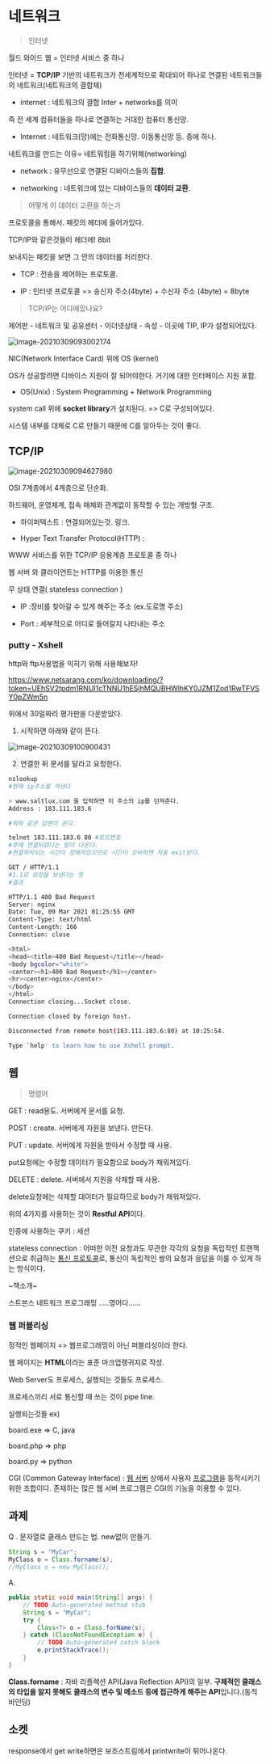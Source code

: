 # 네트워크

>인터넷

월드 와이드 웹 = 인터넷 서비스 중 하나

인터넷 = **TCP/IP** 기반의 네트워크가 전세계적으로 확대되어 하나로 연결된 네트워크들의 네트워크(네트워크의 결합체)

- internet : 네트워크의 결합 Inter + networks를 의미

즉 전 세계 컴퓨터들을 하나로 연결하는 거대한 컴퓨터 통신망.

- Internet : 네트워크(망)에는 전화통신망. 이동통신망 등. 중에 하나.



네트워크를 만드는 이유= 네트워킹을 하기위해(networking)

- network : 유무선으로 연결된 디바이스들의 **집합**.

- networking : 네트워크에 있는 디바이스들의 **데이터 교환**.



> 어떻게 이 데이터 교환을 하는가

프로토콜을 통해서. 패킷의 헤더에 들어가있다.

TCP/IP와 같은것들이 헤더에! 8bit

보내지는 패킷을 보면 그 안의 데이터를 처리한다.



- TCP : 전송을 제어하는 프로토콜.

- IP : 인터넷 프로토콜 => 송신자 주소(4byte) + 수신자 주소 (4byte) = 8byte







> TCP/IP는 어디에있나요?

제어판 - 네트워크 및 공유센터 - 이더넷상태 - 속성 - 이곳에 TIP, IP가 설정되어있다.



![image-20210309093002174](md-images/image-20210309093002174.png)

NIC(Network Interface Card) 위에 OS (kernel)

OS가 성공할려면 디바이스 지원이 잘 되어야한다. 거기에 대한 인터페이스 지원  포함.

- OS(Unix) : System Programming + Network Programming

system call 위에 **socket library**가 설치된다. => C로 구성되어있다.

시스템 내부를 대체로 C로 만들기 때문에 C를 알아두는 것이 좋다.



## TCP/IP

![image-20210309094627980](md-images/image-20210309094627980.png)

OSI 7계층에서 4계층으로 단순화.

하드웨어, 운영체계, 접속 매체와 관계없이 동작할 수 있는 개방형 구조.



- 하이퍼텍스트 : 연결되어있는것. 링크. 

- Hyper Text Transfer Protocol(HTTP) : 

WWW 서비스를 위한 TCP/IP 응용계층 프로토콜 중 하나

웹 서버 와 클라이언트는 HTTP를 이용한 통신

무 상태 연결( stateless connection ) 



- IP :장비를 찾아갈 수 있게 해주는 주소 (ex.도로명 주소)

- Port : 세부적으로 어디로 들어갈지 나타내는 주소 



### putty - Xshell

http와 ftp사용법을 익히기 위해 사용해보자! 

https://www.netsarang.com/ko/downloading/?token=UEhSV2tpdm1RNUI1cTNNU1hESjhMQUBHWlhKY0JZM1Zod1RwTFVSY0pZWm5n

위에서 30일짜리 평가판을 다운받았다.



1. 시작하면 아래와 같이 뜬다.

![image-20210309100900431](md-images/image-20210309100900431.png)



2. 연결한 뒤 문서를 달라고 요청한다.

```bash
nslookup
#현재 ip주소를 꺼낸다

> www.saltlux.com 을 입력하면 이 주소의 ip를 던져준다.
Address : 183.111.183.6

#위와 같은 답변이 온다.

telnet 183.111.183.6 80 #포트번호
#후에 연결되었다는 말이 나온다.
#연결허락되는 시간이 정해져있으므로 시간이 오버하면 자동 exit된다.

GET / HTTP/1.1
#1.1로 요청을 보낸다는 뜻
#결과

HTTP/1.1 400 Bad Request
Server: nginx
Date: Tue, 09 Mar 2021 01:25:55 GMT
Content-Type: text/html
Content-Length: 166
Connection: close

<html>
<head><title>400 Bad Request</title></head>
<body bgcolor="white">
<center><h1>400 Bad Request</h1></center>
<hr><center>nginx</center>
</body>
</html>
Connection closing...Socket close.

Connection closed by foreign host.

Disconnected from remote host(183.111.183.6:80) at 10:25:54.

Type `help' to learn how to use Xshell prompt.


```



## 웹

> 명령어

GET : read용도. 서버에게 문서를 요청.

POST : create. 서버에게 자원을 보낸다. 만든다.

PUT : update. 서버에게 자원을 받아서 수정할 때 사용.

put요청에는 수정할 데이터가 필요함으로 body가 채워져있다.

DELETE : delete. 서버에서 지원을 삭제할 때 사용.

delete요청에는 삭제할 데이터가 필요하므로 body가 채워져있다.



위의 4가지를 사용하는 것이 **Restful API**이다.



인증에 사용하는 쿠키 : 세션

stateless connection : 어떠한 이전 요청과도 무관한 각각의 요청을 독립적인 트랜잭션으로 취급하는 [통신 프로토콜](https://ko.wikipedia.org/wiki/통신_프로토콜)로, 통신이 독립적인 쌍의 요청과 응답을 이룰 수 있게 하는 방식이다.



~책소개~

스트븐스 네트워크 프로그래밍 .....영어다......



### 웹 퍼블리싱

정적인 웹페이지 => 웹프로그래밍이 아닌 퍼블리싱이라 한다.

웹 페이지는 **HTML**이라는 표준 마크업랭귀지로 작성.

Web Server도 프로세스, 실행되는 것들도 프로세스. 

프로세스끼리 서로 통신할 때 쓰는 것이 pipe line.

실행되는것들 ex)

board.exe => C, java

board.php => php

board.py => python

CGI (Common Gateway Interface) : [웹 서버](https://ko.wikipedia.org/wiki/웹_서버) 상에서 사용자 [프로그램](https://ko.wikipedia.org/wiki/컴퓨터_프로그램)을 동작시키기 위한 조합이다. 존재하는 많은 웹 서버 프로그램은 CGI의 기능을 이용할 수 있다.





## 과제

Q . 문자열로 클래스 만드는 법. new없이 만들기.

```java
String s = "MyCar";
MyClass o = Class.forname(s);
//MyClass o = new MyClass();
```



A. 

```java
public static void main(String[] args) {
    // TODO Auto-generated method stub
    String s = "MyCar";
    try {
        Class<?> o = Class.forName(s);
    } catch (ClassNotFoundException e) {
        // TODO Auto-generated catch block
        e.printStackTrace();
    }
}
```



**Class.forname** : 자바 리플렉션 API(Java Reflection API)의 일부. **구체적인 클래스의 타입을 알지 못해도 클래스의 변수 및 메소드 등에 접근하게 해주는 API**입니다.(동적 바인딩)





## 소켓

response에서 get write하면은 보조스트림에서 printwrite이 튀어나온다.

